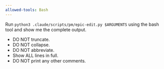 ```yaml
---
allowed-tools: Bash
---
```


Run `python3 .claude/scripts/pm/epic-edit.py $ARGUMENTS` using the bash tool and show me the complete output.

- DO NOT truncate.
- DO NOT collapse.
- DO NOT abbreviate.
- Show ALL lines in full.
- DO NOT print any other comments.
